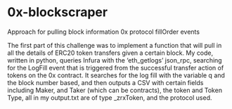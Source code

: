 # 0x-blockscraper
Approach for pulling block information 0x protocol fillOrder events

The first part of this challenge was to implement a function that will pull in all the details of ERC20 token transfers given a certain block. My code, written in python, queries Infura with the ‘eth_getlogs’ json_rpc, searching for the LogFill event that is triggered from the successful transfer action of tokens on the 0x contract. It searches for the log fill with the variable q and the block number based, and then outputs a CSV with certain fields including Maker, and Taker (which can be contracts), the token and Token Type, all in my output.txt are of type _zrxToken, and the protocol used. 
